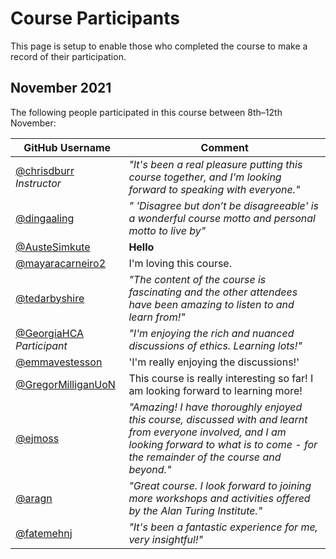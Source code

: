 # Course Participants

This page is setup to enable those who completed the course to make a record of their participation.

## November 2021

The following people participated in this course between 8th–12th November:

<!-- 
Add your username to the table below using the following format:

username = [@yourusername](https://github.com/yourusername)
comment = *"comment text"*
 -->

| GitHub Username | Comment |
| --- | --- |
| [@chrisdburr](https://github.com/chrisdburr) *Instructor* | *"It's been a real pleasure putting this course together, and I'm looking forward to speaking with everyone."* |
| [@dingaaling](https://github.com/dingaaling) | *" 'Disagree but don’t be disagreeable' is a wonderful course motto and personal motto to live by"* |
| [@AusteSimkute](https://github.com/yourusername)| **Hello** |
| [@mayaracarneiro2](https://github.com/mayaracarneiro2) | I'm loving this course. |
| [@tedarbyshire](https://github.com/tedarbyshire)| *"The content of the course is fascinating and the other attendees have been amazing to listen to and learn from!"* |
| [@GeorgiaHCA](https://github.com/GeorgiaHCA) *Participant*| *"I'm enjoying the rich and nuanced discussions of ethics. Learning lots!"* |
| [@emmavestesson](https://github.com/emmavestesson) | 'I'm really enjoying the discussions!' |
| [@GregorMilliganUoN](https://github.com/GregorMilliganUoN) | This course is really interesting so far! I am looking forward to learning more! |
| [@ejmoss](https://github.com/ejmoss) | *"Amazing! I have thoroughly enjoyed this course, discussed with and learnt from everyone involved, and I am looking forward to what is to come - for the remainder of the course and beyond."* |
| [@aragn](https://github.com/aragn) | *"Great course. I look forward to joining more workshops and activities offered by the Alan Turing Institute."* |
[@fatemehnj](https://github.com/fatemehnj) | *"It's been a fantastic experience for me, very insightful!"*|
